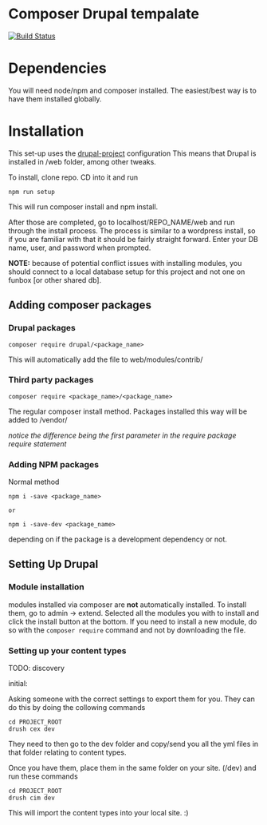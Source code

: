 # Composer Drupal tempalate

[![Build Status](https://travis-ci.org/drupal-composer/drupal-project.svg?branch=8.x)](https://travis-ci.org/drupal-composer/drupal-project)

# Dependencies
You will need node/npm and composer installed. The easiest/best way is to have them installed globally.

# Installation
This set-up uses the [drupal-project](https://github.com/drupal-composer/drupal-project) configuration
This means that Drupal is installed in /web folder, among other tweaks.

To install, clone repo. CD into it and run
```shell
npm run setup
```

This will run composer install and npm install.

After those are completed, go to localhost/REPO_NAME/web and run through the install process.
The process is similar to a wordpress install, so if you are familiar with that it should be
fairly straight forward. Enter your DB name, user, and password when prompted.

**NOTE:** because of potential conflict issues with installing modules, you should connect to a local database setup for this project and not one on funbox [or other shared db].

## Adding composer packages

### Drupal packages
```shell
composer require drupal/<package_name>
```

This will automatically add the file to web/modules/contrib/

### Third party packages
```shell
composer require <package_name>/<package_name>
```

The regular composer install method. Packages installed this way will be added to /vendor/


*notice the difference being the first parameter in the require package require statement*

### Adding NPM packages
Normal method

```shell
npm i -save <package_name>

or

npm i -save-dev <package_name>
```

depending on if the package is a development dependency or not.

## Setting Up Drupal

### Module installation
modules installed via composer are **not** automatically installed. To install them, go to admin -> extend. Selected all the modules you with to install and click the install button at the bottom. If you need to install a new module, do so with the `composer require` command and not by downloading the file.

### Setting up your content types
TODO: discovery

initial:

Asking someone with the correct settings to export them for you. They can do this by doing the collowing commands
```shell
cd PROJECT_ROOT
drush cex dev
```

They need to then go to the dev folder and copy/send you all the yml files in that folder relating to content types.

Once you have them, place them in the same folder on your site. (/dev) and run these commands
```shell
cd PROJECT_ROOT
drush cim dev
```

This will import the content types into your local site. :)
